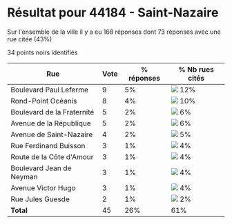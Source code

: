 # Résultat pour 44184 - Saint-Nazaire

Sur l'ensemble de la ville il y a eu 168 réponses dont 73 réponses avec une rue citée (43%)

34 points noirs identifiés

| Rue | Vote | % réponses | % Nb rues cités|
|-----|------|------------|----------------|
| Boulevard Paul Leferme | 9 | 5% | <img src="../../img/bar_12.gif" />&nbsp;12%|
| Rond-Point Océanis | 8 | 4% | <img src="../../img/bar_10.gif" />&nbsp;10%|
| Boulevard de la Fraternité | 5 | 2% | <img src="../../img/bar_6.gif" />&nbsp;6%|
| Avenue de la République | 5 | 2% | <img src="../../img/bar_6.gif" />&nbsp;6%|
| Avenue de Saint-Nazaire | 4 | 2% | <img src="../../img/bar_5.gif" />&nbsp;5%|
| Rue Ferdinand Buisson | 3 | 1% | <img src="../../img/bar_4.gif" />&nbsp;4%|
| Route de la Côte d'Amour | 3 | 1% | <img src="../../img/bar_4.gif" />&nbsp;4%|
| Boulevard Jean de Neyman | 3 | 1% | <img src="../../img/bar_4.gif" />&nbsp;4%|
| Avenue Victor Hugo | 3 | 1% | <img src="../../img/bar_4.gif" />&nbsp;4%|
| Rue Jules Guesde | 2 | 1% | <img src="../../img/bar_2.gif" />&nbsp;2%|
| **Total** | 45 | 26% | 61%|
